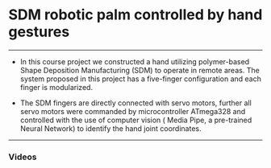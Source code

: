 # SDM robotic palm controlled by hand gestures
---
-   In this course project we constructed a hand utilizing polymer-based Shape Deposition Manufacturing (SDM) to operate in remote areas. The system proposed in this project has a five-finger configuration and each finger is modularized.
    
-   The SDM fingers are directly connected with servo motors, further all servo motors were commanded by microcontroller ATmega328 and controlled with the use of computer vision ( Media Pipe, a pre-trained Neural Network) to identify the hand joint coordinates.
---

### Videos
